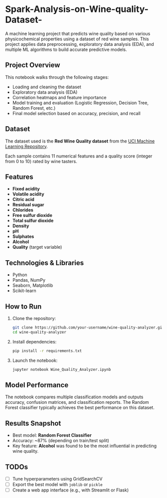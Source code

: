 # Spark-Analysis-on-Wine-quality-Dataset-
A machine learning project that predicts wine quality based on various physicochemical properties using a dataset of red wine samples. This project applies data preprocessing, exploratory data analysis (EDA), and multiple ML algorithms to build accurate predictive models.

##  Project Overview

This notebook walks through the following stages:
* Loading and cleaning the dataset
* Exploratory data analysis (EDA)
* Correlation heatmaps and feature importance
* Model training and evaluation (Logistic Regression, Decision Tree, Random Forest, etc.)
* Final model selection based on accuracy, precision, and recall

##  Dataset
The dataset used is the **Red Wine Quality dataset** from the [UCI Machine Learning Repository](https://archive.ics.uci.edu/ml/datasets/wine+quality).

Each sample contains 11 numerical features and a quality score (integer from 0 to 10) rated by wine tasters.

## Features

* **Fixed acidity**
* **Volatile acidity**
* **Citric acid**
* **Residual sugar**
* **Chlorides**
* **Free sulfur dioxide**
* **Total sulfur dioxide**
* **Density**
* **pH**
* **Sulphates**
* **Alcohol**
* **Quality** (target variable)

## Technologies & Libraries

* Python
* Pandas, NumPy
* Seaborn, Matplotlib
* Scikit-learn

## How to Run

1. Clone the repository:

   ```bash
   git clone https://github.com/your-username/wine-quality-analyzer.git
   cd wine-quality-analyzer
   ```

2. Install dependencies:

   ```bash
   pip install -r requirements.txt
   ```

3. Launch the notebook:

   ```bash
   jupyter notebook Wine_Quality_Analyzer.ipynb
   ```

## Model Performance

The notebook compares multiple classification models and outputs accuracy, confusion matrices, and classification reports. The Random Forest classifier typically achieves the best performance on this dataset.

## Results Snapshot

* Best model: **Random Forest Classifier**
* Accuracy: \~87% (depending on train/test split)
* Key feature: **Alcohol** was found to be the most influential in predicting wine quality.

## TODOs

* [ ] Tune hyperparameters using GridSearchCV
* [ ] Export the best model with `joblib` or `pickle`
* [ ] Create a web app interface (e.g., with Streamlit or Flask)
